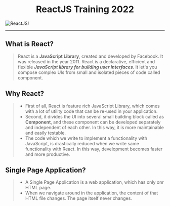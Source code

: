 # **<div align="center">ReactJS Training 2022</div>**  
![ReactJS!](http://www.greenstechnologys.com/images/reactjs.jpg "ReactJS")
<hr/>

## What is React?  
> React is a **JavaScript Library**, created and developed by Facebook. It was released in the year 2011. React is a declarative, efficient and flexible ***JavaScript library for building user interfaces***. It let's you compose complex UIs from small and isolated pieces of code called component.  

## Why React?
> - First of all, React is feature rich JavaScript Library, which comes with a lot of utility code that can be re-used in your application.
> - Second, it divides the UI into several small building block called as **Component**, and these component can be developed separately and independent of each other. In this way, it is more maintainable and easily testable.
> - The code which we write to implement a functionality with JavaScript, is drastically reduced when we write same functionality with React. In this way, development becomes faster and more productive.  

## Single Page Application?
> - A Single Page Application is a web application, which has only onr HTML page.
> - When we navigate around in the application, the content of that HTML file changes. The page itself never changes.  


